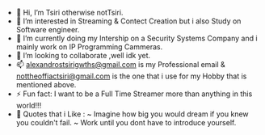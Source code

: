 - 👋 Hi, I’m Tsiri otherwise notTsiri.
- 👀 I’m interested in Streaming & Contect Creation but i also Study on Software engineer.
- 🌱 I’m currently doing my Intership on a Security Systems Company and i mainly work on IP Programming Cammeras.
- 💞️ I’m looking to collaborate ,well idk yet.
- 📫 alexandrostsirigwths@gmail.com is my Professional email & nottheoffiactsiri@gmail.com is the one that i use for my Hobby that is mentioned above.
- ⚡ Fun fact: I want to be a Full Time Streamer more than anything in this world!!!
- 💭 Quotes that i Like : ~ Imagine how big you would dream if you knew you couldn't fail.
                           ~ Work until you dont have to introduce yourself. 

<!---
notTsiri/notTsiri is a ✨ special ✨ repository because its `README.md` (this file) appears on your GitHub profile.
You can click the Preview link to take a look at your changes.
--->
